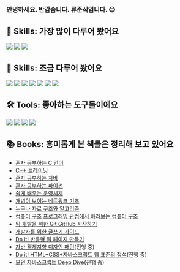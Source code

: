 ### 안녕하세요. 반갑습니다. 류준식입니다. 😌

## 🌳 Skills: 가장 많이 다루어 봤어요
<img src="https://img.shields.io/badge/JavaScript-F7DF1E?style=flat-square&logo=JavaScript&logoColor=white"/> <img src="https://img.shields.io/badge/CSS3-1572B6?style=flat-square&logo=CSS3&logoColor=white"/> <img src="https://img.shields.io/badge/HTML5-E34F26?style=flat-square&logo=HTML5&logoColor=white"/>
## 🌱 Skills: 조금 다루어 봤어요
<img src="https://img.shields.io/badge/React-61DAFB?style=flat-square&logo=React&logoColor=white"/> <img src="https://img.shields.io/badge/Sass-CC6699?style=flat-square&logo=Sass&logoColor=white"/> <img src="https://img.shields.io/badge/TypeScript-3178C6?style=flat-square&logo=TypeScript&logoColor=white"/> <img src="https://img.shields.io/badge/Jest-C21325?style=flat-square&logo=Jest&logoColor=white"/> <img src="https://img.shields.io/badge/Testing%20Library-E33332?style=flat-square&logo=Testing%20Library&logoColor=white"/> <img src="https://img.shields.io/badge/Electron-47848F?style=flat-square&logo=Electron&logoColor=white"/> <img src="https://img.shields.io/badge/Node.js-339933?style=flat-square&logo=Node.js&logoColor=white"/>

## 🛠 Tools: 좋아하는 도구들이에요
<img src="https://img.shields.io/badge/Webpack-8DD6F9?style=flat-square&logo=Webpack&logoColor=white"/> <img src="https://img.shields.io/badge/ESLint-4B32C3?style=flat-square&logo=ESLint&logoColor=white"/> <img src="https://img.shields.io/badge/Prettier-F7B93E?style=flat-square&logo=Prettier&logoColor=white"/> <img src="https://img.shields.io/badge/Babel-F9DC3E?style=flat-square&logo=Babel&logoColor=white"/>

## 📚︎ Books: 흥미롭게 본 책들은 정리해 보고 있어요
+ [혼자 공부하는 C 언어](https://plume-seeker-8c8.notion.site/C-63ae09c3d6f14c43833cfc1b63065e65)
+ [C++ 트레이닝](https://plume-seeker-8c8.notion.site/C-4416f476e7024ff383fba7e6e152e07b)
+ [혼자 공부하는 자바](https://plume-seeker-8c8.notion.site/JAVA-5bcd096a3d2f417e80405791a43d0a0a)
+ [혼자 공부하는 파이썬](https://plume-seeker-8c8.notion.site/Python-d1b885598a50422eb9de013c02f3a0c3)
+ [쉽게 배우는 운영체제](https://plume-seeker-8c8.notion.site/0ad31bf104204c5f8fe00a575d093842)
+ [개념이 보이는 네트워크 기초](https://plume-seeker-8c8.notion.site/33037ffad5df4063b902d996cb31e1d6)
+ [누구나 자료 구조와 알고리즘](https://plume-seeker-8c8.notion.site/8fdf10869e514c08b72b37743ade8ec3)
+ [컴퓨터 구조 프로그래밍 관점에서 바라보는 컴퓨터 구조](https://plume-seeker-8c8.notion.site/81642ae558f5444194d9c1243581f5b3)
+ [팀 개발을 위한 Git GitHub 시작하기](https://plume-seeker-8c8.notion.site/Git-GitHub-b2e8b7f59b6f46ad861b2b973a746159)
+ [개발자를 위한 글쓰기 가이드](https://plume-seeker-8c8.notion.site/92287c5017b24cbcaad5929ef84efd1c)
+ [Do it! 반응형 웹 페이지 만들기](https://plume-seeker-8c8.notion.site/d1bc7293acfb4168b2f227bc2f71aacf)
+ [자바 객체지향 디자인 패턴](https://plume-seeker-8c8.notion.site/a2e40bb2ce064de68db822018c90bd72)(진행 중)
+ [Do it! HTML+CSS+자바스크립트 웹 표준의 정석](https://plume-seeker-8c8.notion.site/HTML5-CSS3-e480f52efe1649fdb9d31b2af3d30e1a)(진행 중)
+ [모던 자바스크립트 Deep Dive](https://plume-seeker-8c8.notion.site/JavaScript-1793c2809c4841928a9df159e91e23c7)(진행 중)
